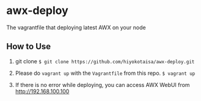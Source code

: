 # awx-deploy
The vagrantfile that deploying latest AWX on your node

## How to Use
1. git clone
`$ git clone https://github.com/hiyokotaisa/awx-deploy.git`

2. Please do `vagrant up` with the `Vagrantfile` from this repo.
 `$ vagrant up`

3. If there is no error while deploying, you can access AWX WebUI from http://192.168.100.100

